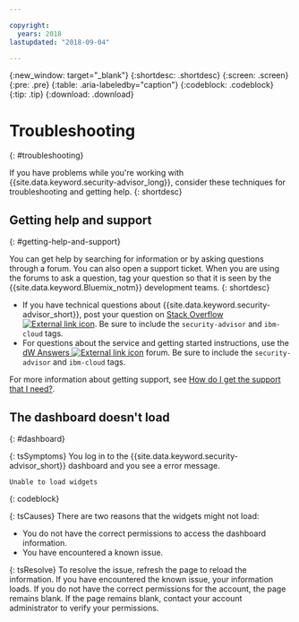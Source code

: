 ```yaml
---

copyright:
  years: 2018
lastupdated: "2018-09-04"

---
```


{:new_window: target="_blank"}
{:shortdesc: .shortdesc}
{:screen: .screen}
{:pre: .pre}
{:table: .aria-labeledby="caption"}
{:codeblock: .codeblock}
{:tip: .tip}
{:download: .download}

# Troubleshooting
{: #troubleshooting}

If you have problems while you're working with {{site.data.keyword.security-advisor_long}}, consider these techniques for troubleshooting and getting help.
{: shortdesc}


## Getting help and support
{: #getting-help-and-support}



You can get help by searching for information or by asking questions through a forum. You can also open a support ticket. When you are using the forums to ask a question, tag your question so that it is seen by the {{site.data.keyword.Bluemix_notm}} development teams.
{: shortdesc}

* If you have technical questions about {{site.data.keyword.security-advisor_short}}, post your question on <a href="http://stackoverflow.com/search?q=ibm+" target="_blank">Stack Overflow <img src="../../icons/launch-glyph.svg" alt="External link icon"></a>. Be sure to include the `security-advisor` and `ibm-cloud` tags.
* For questions about the service and getting started instructions, use the <a href="https://developer.ibm.com/answers/search.html?f=&type=question&redirect=search%2Fsearch&sort=relevance&q=appid%20[bluemix]" target="_blank">dW Answers <img src="../../icons/launch-glyph.svg" alt="External link icon"></a> forum. Be sure to include the `security-advisor` and `ibm-cloud` tags.

For more information about getting support, see [How do I get the support that I need?](/docs/get-support/howtogetsupport.html#getting-customer-support).


## The dashboard doesn't load
{: #dashboard}

{: tsSymptoms}
You log in to the {{site.data.keyword.security-advisor_short}} dashboard and you see a error message.

```
Unable to load widgets
```
{: codeblock}

{: tsCauses}
There are two reasons that the widgets might not load:

* You do not have the correct permissions to access the dashboard information.
* You have encountered a known issue.

{: tsResolve}
To resolve the issue, refresh the page to reload the information. If you have encountered the known issue, your information loads. If you do not have the correct permissions for the account, the page remains blank. If the page remains blank, contact your account administrator to verify your permissions.
